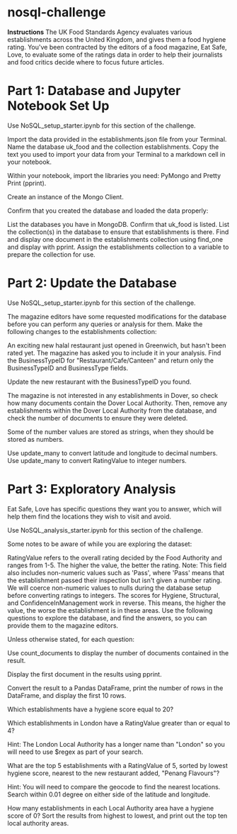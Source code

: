 # nosql-challenge
**Instructions**
The UK Food Standards Agency evaluates various establishments across the United Kingdom, and gives them a food hygiene rating. You've been contracted by the editors of a food magazine, Eat Safe, Love, to evaluate some of the ratings data in order to help their journalists and food critics decide where to focus future articles.

# Part 1: Database and Jupyter Notebook Set Up
Use NoSQL_setup_starter.ipynb for this section of the challenge.

Import the data provided in the establishments.json file from your Terminal. Name the database uk_food and the collection establishments. Copy the text you used to import your data from your Terminal to a markdown cell in your notebook.

Within your notebook, import the libraries you need: PyMongo and Pretty Print (pprint).

Create an instance of the Mongo Client.

Confirm that you created the database and loaded the data properly:

List the databases you have in MongoDB. Confirm that uk_food is listed.
List the collection(s) in the database to ensure that establishments is there.
Find and display one document in the establishments collection using find_one and display with pprint.
Assign the establishments collection to a variable to prepare the collection for use.

# Part 2: Update the Database
Use NoSQL_setup_starter.ipynb for this section of the challenge.

The magazine editors have some requested modifications for the database before you can perform any queries or analysis for them. Make the following changes to the establishments collection:

An exciting new halal restaurant just opened in Greenwich, but hasn't been rated yet. The magazine has asked you to include it in your analysis. 
Find the BusinessTypeID for "Restaurant/Cafe/Canteen" and return only the BusinessTypeID and BusinessType fields.

Update the new restaurant with the BusinessTypeID you found.

The magazine is not interested in any establishments in Dover, so check how many documents contain the Dover Local Authority. Then, remove any establishments within the Dover Local Authority from the database, and check the number of documents to ensure they were deleted.

Some of the number values are stored as strings, when they should be stored as numbers.

Use update_many to convert latitude and longitude to decimal numbers.
Use update_many to convert RatingValue to integer numbers.

# Part 3: Exploratory Analysis
Eat Safe, Love has specific questions they want you to answer, which will help them find the locations they wish to visit and avoid.

Use NoSQL_analysis_starter.ipynb for this section of the challenge.

Some notes to be aware of while you are exploring the dataset:

RatingValue refers to the overall rating decided by the Food Authority and ranges from 1-5. The higher the value, the better the rating.
Note: This field also includes non-numeric values such as 'Pass', where 'Pass' means that the establishment passed their inspection but isn't given a number rating. We will coerce non-numeric values to nulls during the database setup before converting ratings to integers.
The scores for Hygiene, Structural, and ConfidenceInManagement work in reverse. This means, the higher the value, the worse the establishment is in these areas.
Use the following questions to explore the database, and find the answers, so you can provide them to the magazine editors.

Unless otherwise stated, for each question:

Use count_documents to display the number of documents contained in the result.

Display the first document in the results using pprint.

Convert the result to a Pandas DataFrame, print the number of rows in the DataFrame, and display the first 10 rows.

Which establishments have a hygiene score equal to 20?

Which establishments in London have a RatingValue greater than or equal to 4?

Hint: The London Local Authority has a longer name than "London" so you will need to use $regex as part of your search.

What are the top 5 establishments with a RatingValue of 5, sorted by lowest hygiene score, nearest to the new restaurant added, "Penang Flavours"?

Hint: You will need to compare the geocode to find the nearest locations. Search within 0.01 degree on either side of the latitude and longitude.

How many establishments in each Local Authority area have a hygiene score of 0? Sort the results from highest to lowest, and print out the top ten local authority areas.
